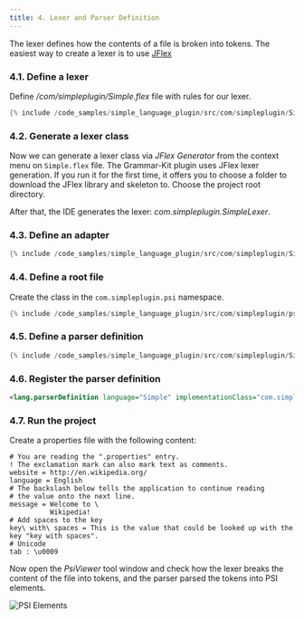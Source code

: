 ```yaml
---
title: 4. Lexer and Parser Definition
---
```


The lexer defines how the contents of a file is broken into tokens.
The easiest way to create a lexer is to use [JFlex](https://jflex.de/)

### 4.1. Define a lexer

Define */com/simpleplugin/Simple.flex* file with rules for our lexer.

```java
{% include /code_samples/simple_language_plugin/src/com/simpleplugin/Simple.flex %}
```

### 4.2. Generate a lexer class

Now we can generate a lexer class via *JFlex Generator* from the context menu on `Simple.flex` file.
The Grammar-Kit plugin uses JFlex lexer generation.
If you run it for the first time, it offers you to choose a folder to download the JFlex library and skeleton to.
Choose the project root directory.

After that, the IDE generates the lexer: *com.simpleplugin.SimpleLexer*.

### 4.3. Define an adapter

```java
{% include /code_samples/simple_language_plugin/src/com/simpleplugin/SimpleLexerAdapter.java %}
```

### 4.4. Define a root file

Create the class in the `com.simpleplugin.psi` namespace.

```java
{% include /code_samples/simple_language_plugin/src/com/simpleplugin/psi/SimpleFile.java %}
```

### 4.5. Define a parser definition

```java
{% include /code_samples/simple_language_plugin/src/com/simpleplugin/SimpleParserDefinition.java %}
```

### 4.6. Register the parser definition

```xml
<lang.parserDefinition language="Simple" implementationClass="com.simpleplugin.SimpleParserDefinition"/>
```

### 4.7. Run the project

Create a properties file with the following content:

```
# You are reading the ".properties" entry.
! The exclamation mark can also mark text as comments.
website = http://en.wikipedia.org/
language = English
# The backslash below tells the application to continue reading
# the value onto the next line.
message = Welcome to \
          Wikipedia!
# Add spaces to the key
key\ with\ spaces = This is the value that could be looked up with the key "key with spaces".
# Unicode
tab : \u0009
```

Now open the *PsiViewer* tool window and check how the lexer breaks the content of the file into tokens, and the parser parsed the tokens into PSI elements.

![PSI Elements](img/psi_elements.png)
